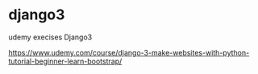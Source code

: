 # django3
udemy execises Django3

https://www.udemy.com/course/django-3-make-websites-with-python-tutorial-beginner-learn-bootstrap/
